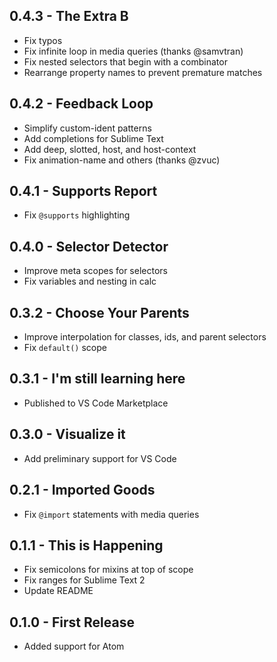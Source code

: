 ## 0.4.3 - The Extra B
* Fix typos
* Fix infinite loop in media queries (thanks @samvtran)
* Fix nested selectors that begin with a combinator
* Rearrange property names to prevent premature matches

## 0.4.2 - Feedback Loop
* Simplify custom-ident patterns
* Add completions for Sublime Text
* Add deep, slotted, host, and host-context
* Fix animation-name and others (thanks @zvuc)

## 0.4.1 - Supports Report
* Fix `@supports` highlighting

## 0.4.0 - Selector Detector
* Improve meta scopes for selectors
* Fix variables and nesting in calc

## 0.3.2 - Choose Your Parents
* Improve interpolation for classes, ids, and parent selectors
* Fix `default()` scope

## 0.3.1 - I'm still learning here
* Published to VS Code Marketplace

## 0.3.0 - Visualize it
* Add preliminary support for VS Code

## 0.2.1 - Imported Goods
* Fix `@import` statements with media queries

## 0.1.1 - This is Happening
* Fix semicolons for mixins at top of scope
* Fix ranges for Sublime Text 2
* Update README

## 0.1.0 - First Release
* Added support for Atom